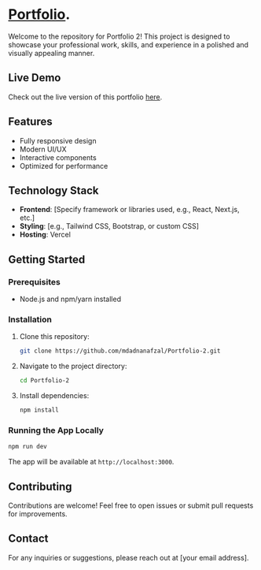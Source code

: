 #  [Portfolio](https://portfolio-2-brown-delta.vercel.app).

Welcome to the repository for Portfolio 2! This project is designed to showcase your professional work, skills, and experience in a polished and visually appealing manner.

## Live Demo
Check out the live version of this portfolio [here](https://portfolio-2-brown-delta.vercel.app).

## Features
- Fully responsive design
- Modern UI/UX
- Interactive components
- Optimized for performance

## Technology Stack
- **Frontend**: [Specify framework or libraries used, e.g., React, Next.js, etc.]
- **Styling**: [e.g., Tailwind CSS, Bootstrap, or custom CSS]
- **Hosting**: Vercel

## Getting Started

### Prerequisites
- Node.js and npm/yarn installed

### Installation
1. Clone this repository:
   ```bash
   git clone https://github.com/mdadnanafzal/Portfolio-2.git
   ```
2. Navigate to the project directory:
   ```bash
   cd Portfolio-2
   ```
3. Install dependencies:
   ```bash
   npm install
   ```

### Running the App Locally
```bash
npm run dev
```
The app will be available at `http://localhost:3000`.

## Contributing
Contributions are welcome! Feel free to open issues or submit pull requests for improvements.



## Contact
For any inquiries or suggestions, please reach out at [your email address].

